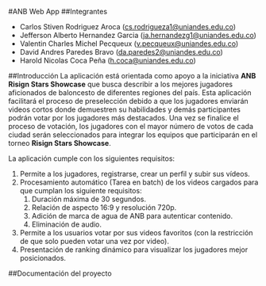 #ANB Web App
##Integrantes
- Carlos Stiven Rodriguez Aroca (cs.rodrigueza1@uniandes.edu.co)
- Jefferson Alberto Hernandez Garcia (ja.hernandezg1@uniandes.edu.co)
- Valentin Charles Michel Pecqueux (v.pecqueux@uniandes.edu.co)
- David Andres Paredes Bravo (da.paredes2@uniandes.edu.co)
- Harold Nicolas Coca Peña (h.coca@uniandes.edu.co)

##Introducción
La aplicación está orientada como apoyo a la iniciativa **ANB Risign Stars Showcase** que busca describir a los mejores jugadores aficionados de baloncesto de diferentes regiones del país.
Esta aplicación facilitará el proceso de preselección debido a que los jugadores enviarán videos cortos donde demuestren su habilidades y demás participantes podrán votar por los jugadores más destacados. Una vez se finalice el proceso de votación, los jugadores con el mayor número de votos de cada ciudad serán seleccionados para integrar los equipos que participarán en el torneo **Risign Stars Showcase**.

La aplicación cumple con los siguientes requisitos:
1. Permite a los jugadores, registrarse, crear un perfil y subir sus vídeos.
2. Procesamiento automático (Tarea en batch) de los videos cargados para que cumplan los siguiente requisitos:
   1. Duración máxima de 30 segundos.
   2. Relación de aspecto 16:9 y resolución 720p.
   3. Adición de marca de agua de ANB para autenticar contenido.
   4. Eliminación de audio.
4. Permite a los usuarios votar por sus videos favoritos (con la restricción de que solo pueden votar una vez por video).
5. Presentación de ranking dinámico para visualizar los jugadores mejor posicionados.

##Documentación del proyecto
